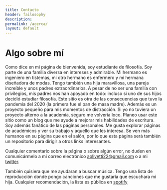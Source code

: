 ```yaml
---
title: Contacto
header: failosophy
description: 
permalink: /acerca/
layout: default
---
```


# Algo sobre mí

Como dice en mi página de bienvenida, soy estudiante de filosofía. Soy parte de una familia diversa en intereses y admirable. Mi hermano es ingeniero en tistemas, mi otro hermano es enfermero y mi hermana diseñadora de modas. Tengo también una hija maravillosa, una pareja increíble y unos padres extraordinarios. A pesar de no ser una familia con privilegios, mis padres nos han apoyado en todo: incluso si uno de sus hijos decidió estudiar filosofía. Este sitio es otra de las consecuencias que tuvo la pandemia del 2020 (la primera fue el pan de masa madre). Además es un proyecto pequeño para mis momentos de distracción. Si yo no tuviera un proyecto alterno a la academia, seguro me volvería loco. Planeo usar este sitio como un blog que me ayude a mejorar mis habilidades de escritura. Soy además fanático de las páginas personales. Me gusta explorar páginas de académicos y ver su trabajo y aquello que les interesa. Se ven más humanos en su página que en el salón, por lo que esta página será también un repositorio para dirigir a otros links interesantes.

Cualquier comentario sobre la página o sobre algún error, no duden en comunicármelo a mi correo electrónico aolivetti22@gmail.com o a mi [twitter](https://twitter.com/OlivettiOscar).

También quisiera que me ayudaran a buscar música. Tengo una lista de reproducción donde pongo canciones que me gustaría que escuchara mi hija. Cualquier recomendación, la lista es pública en [spotify](https://open.spotify.com/playlist/6kTX5rJIZbmrkHOYgo6YyH?si=BYh8WCEvRFigu2x3DnPRgA)
